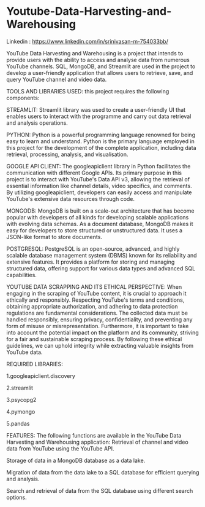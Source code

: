 # Youtube-Data-Harvesting-and-Warehousing

Linkedin : https://www.linkedin.com/in/srinivasan-m-754033bb/

YouTube Data Harvesting and Warehousing is a project that intends to provide users with the ability to access and analyse data from numerous YouTube channels. SQL, MongoDB, and Streamlit are used in the project to develop a user-friendly application that allows users to retrieve, save, and query YouTube channel and video data.

TOOLS AND LIBRARIES USED: this project requires the following components:

STREAMLIT: Streamlit library was used to create a user-friendly UI that enables users to interact with the programme and carry out data retrieval and analysis operations.

PYTHON: Python is a powerful programming language renowned for being easy to learn and understand. Python is the primary language employed in this project for the development of the complete application, including data retrieval, processing, analysis, and visualisation.

GOOGLE API CLIENT: The googleapiclient library in Python facilitates the communication with different Google APIs. Its primary purpose in this project is to interact with YouTube's Data API v3, allowing the retrieval of essential information like channel details, video specifics, and comments. By utilizing googleapiclient, developers can easily access and manipulate YouTube's extensive data resources through code.

MONGODB: MongoDB is built on a scale-out architecture that has become popular with developers of all kinds for developing scalable applications with evolving data schemas. As a document database, MongoDB makes it easy for developers to store structured or unstructured data. It uses a JSON-like format to store documents.

POSTGRESQL: PostgreSQL is an open-source, advanced, and highly scalable database management system (DBMS) known for its reliability and extensive features. It provides a platform for storing and managing structured data, offering support for various data types and advanced SQL capabilities.

YOUTUBE DATA SCRAPPING AND ITS ETHICAL PERSPECTIVE: When engaging in the scraping of YouTube content, it is crucial to approach it ethically and responsibly. Respecting YouTube's terms and conditions, obtaining appropriate authorization, and adhering to data protection regulations are fundamental considerations. The collected data must be handled responsibly, ensuring privacy, confidentiality, and preventing any form of misuse or misrepresentation. Furthermore, it is important to take into account the potential impact on the platform and its community, striving for a fair and sustainable scraping process. By following these ethical guidelines, we can uphold integrity while extracting valuable insights from YouTube data.

REQUIRED LIBRARIES:

1.googleapiclient.discovery

2.streamlit

3.psycopg2

4.pymongo

5.pandas

FEATURES: The following functions are available in the YouTube Data Harvesting and Warehousing application: Retrieval of channel and video data from YouTube using the YouTube API.

Storage of data in a MongoDB database as a data lake.

Migration of data from the data lake to a SQL database for efficient querying and analysis.

Search and retrieval of data from the SQL database using different search options.
